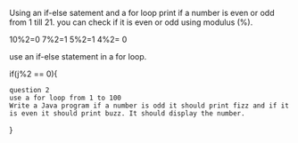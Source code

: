 Using an if-else satement and a for loop print if a number is even or odd from 1 till 21.
you can check if it is even or odd using modulus (%).

10%2=0
7%2=1
5%2=1
4%2= 0

use an if-else statement in a for loop.

if(j%2 == 0){

    question 2
    use a for loop from 1 to 100
    Write a Java program if a number is odd it should print fizz and if it is even it should print buzz. It should display the number.

}